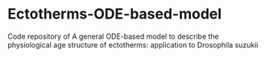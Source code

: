 # Ectotherms-ODE-based-model
Code repository of A general ODE-based model to describe the physiological age structure of ectotherms: application to Drosophila suzukii
